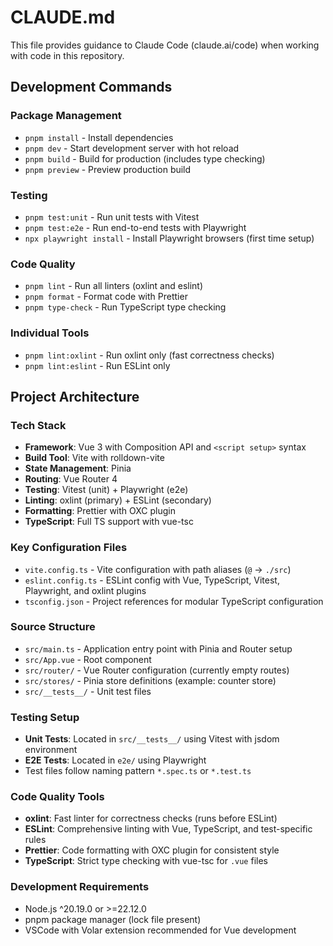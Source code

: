 # CLAUDE.md

This file provides guidance to Claude Code (claude.ai/code) when working with code in this repository.

## Development Commands

### Package Management

- `pnpm install` - Install dependencies
- `pnpm dev` - Start development server with hot reload
- `pnpm build` - Build for production (includes type checking)
- `pnpm preview` - Preview production build

### Testing

- `pnpm test:unit` - Run unit tests with Vitest
- `pnpm test:e2e` - Run end-to-end tests with Playwright
- `npx playwright install` - Install Playwright browsers (first time setup)

### Code Quality

- `pnpm lint` - Run all linters (oxlint and eslint)
- `pnpm format` - Format code with Prettier
- `pnpm type-check` - Run TypeScript type checking

### Individual Tools

- `pnpm lint:oxlint` - Run oxlint only (fast correctness checks)
- `pnpm lint:eslint` - Run ESLint only

## Project Architecture

### Tech Stack

- **Framework**: Vue 3 with Composition API and `<script setup>` syntax
- **Build Tool**: Vite with rolldown-vite
- **State Management**: Pinia
- **Routing**: Vue Router 4
- **Testing**: Vitest (unit) + Playwright (e2e)
- **Linting**: oxlint (primary) + ESLint (secondary)
- **Formatting**: Prettier with OXC plugin
- **TypeScript**: Full TS support with vue-tsc

### Key Configuration Files

- `vite.config.ts` - Vite configuration with path aliases (`@` → `./src`)
- `eslint.config.ts` - ESLint config with Vue, TypeScript, Vitest, Playwright, and oxlint plugins
- `tsconfig.json` - Project references for modular TypeScript configuration

### Source Structure

- `src/main.ts` - Application entry point with Pinia and Router setup
- `src/App.vue` - Root component
- `src/router/` - Vue Router configuration (currently empty routes)
- `src/stores/` - Pinia store definitions (example: counter store)
- `src/__tests__/` - Unit test files

### Testing Setup

- **Unit Tests**: Located in `src/__tests__/` using Vitest with jsdom environment
- **E2E Tests**: Located in `e2e/` using Playwright
- Test files follow naming pattern `*.spec.ts` or `*.test.ts`

### Code Quality Tools

- **oxlint**: Fast linter for correctness checks (runs before ESLint)
- **ESLint**: Comprehensive linting with Vue, TypeScript, and test-specific rules
- **Prettier**: Code formatting with OXC plugin for consistent style
- **TypeScript**: Strict type checking with vue-tsc for `.vue` files

### Development Requirements

- Node.js ^20.19.0 or >=22.12.0
- pnpm package manager (lock file present)
- VSCode with Volar extension recommended for Vue development
